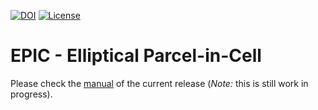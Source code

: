 <!--- How to add a license badge found on https://gist.github.com/lukas-h/2a5d00690736b4c3a7ba (1 Feb 2022) --->
[![DOI](https://zenodo.org/badge/DOI/10.5281/zenodo.5940225.svg)](https://doi.org/10.5281/zenodo.5940225)
[![License](https://img.shields.io/github/license/matt-frey/epic)](https://github.com/matt-frey/epic/blob/main/LICENSE)

# EPIC - Elliptical Parcel-in-Cell
Please check the [manual](https://epic-model.github.io/epic/html/intro.html) of the current release (*Note:* this is still work in progress).

